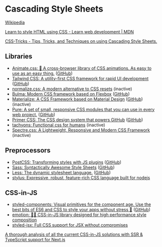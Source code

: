 # Cascading Style Sheets
[Wikipedia](https://en.wikipedia.org/wiki/CSS)

[Learn to style HTML using CSS - Learn web development | MDN](https://developer.mozilla.org/en-US/docs/Learn/CSS)

[CSS-Tricks - Tips, Tricks, and Techniques on using Cascading Style Sheets.](https://css-tricks.com/)

## Libraries
- [Animate.css: 🍿 A cross-browser library of CSS animations. As easy to use as an easy thing.](https://animate.style/) ([GitHub](https://github.com/animate-css/animate.css))
- [Tailwind CSS: A utility-first CSS framework for rapid UI development](https://tailwindcss.com/) ([GitHub](https://github.com/tailwindlabs/tailwindcss))
- [normalize.css: A modern alternative to CSS resets](https://github.com/necolas/normalize.css) (inactive)
- [Bulma: Modern CSS framework based on Flexbox](https://bulma.io/) ([GitHub](https://github.com/jgthms/bulma))
- [Materialize: A CSS Framework based on Material Design](https://materializecss.com/) ([GitHub](https://github.com/Dogfalo/materialize)) (inactive)
- [Pure: A set of small, responsive CSS modules that you can use in every web project.](https://purecss.io/) ([GitHub](https://github.com/pure-css/pure))
- [Primer CSS: The CSS design system that powers GitHub](https://primer.style/css/) ([GitHub](https://github.com/primer/css))
- [tachyons: Functional css for humans](https://github.com/tachyons-css/tachyons) (inactive)
- [Spectre.css: A Lightweight, Responsive and Modern CSS Framework](https://github.com/picturepan2/spectre) (inactive)

## Preprocessors
- [PostCSS: Transforming styles with JS plugins](https://postcss.org/) ([GitHub](https://github.com/postcss/postcss))
- [Sass: Syntactically Awesome Style Sheets](https://sass-lang.com/) ([GitHub](https://github.com/sass/sass))
- [Less: The dynamic stylesheet language.](https://lesscss.org/) ([GitHub](https://github.com/less/less.js))
- [stylus: Expressive, robust, feature-rich CSS language built for nodejs](https://github.com/stylus/stylus)

## CSS-in-JS
- [styled-components: Visual primitives for the component age. Use the best bits of ES6 and CSS to style your apps without stress 💅](https://styled-components.com/) ([GitHub](https://github.com/styled-components/styled-components))
- [emotion: 👩‍🎤 CSS-in-JS library designed for high performance style composition](https://github.com/emotion-js/emotion)
- [styled-jsx: Full CSS support for JSX without compromises](https://github.com/vercel/styled-jsx)

[A thorough analysis of all the current CSS-in-JS solutions with SSR & TypeScript support for Next.js](https://github.com/andreipfeiffer/css-in-js/tree/main)
